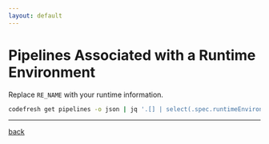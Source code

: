 ```yaml
---
layout: default
---
```


# Pipelines Associated with a Runtime Environment

Replace `RE_NAME` with your runtime information.

```bash
codefresh get pipelines -o json | jq '.[] | select(.spec.runtimeEnvironment.name=="RE_NAME") | .metadata.name'
```

---

[back](../til.md)
